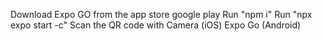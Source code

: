 Download Expo GO from the app store 
google play Run "npm i" Run "npx expo start -c" 
Scan the QR code with Camera (iOS) 
Expo Go (Android)
